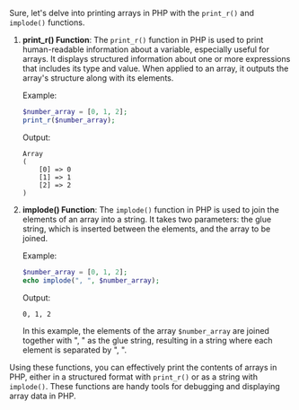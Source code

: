 Sure, let's delve into printing arrays in PHP with the `print_r()` and `implode()` functions.

1. **print_r() Function**:
   The `print_r()` function in PHP is used to print human-readable information about a variable, especially useful for arrays. It displays structured information about one or more expressions that includes its type and value. When applied to an array, it outputs the array's structure along with its elements.

   Example:
   ```php
   $number_array = [0, 1, 2];
   print_r($number_array);
   ```
   Output:
   ```
   Array
   (
       [0] => 0
       [1] => 1
       [2] => 2
   )
   ```

2. **implode() Function**:
   The `implode()` function in PHP is used to join the elements of an array into a string. It takes two parameters: the glue string, which is inserted between the elements, and the array to be joined.

   Example:
   ```php
   $number_array = [0, 1, 2];
   echo implode(", ", $number_array);
   ```
   Output:
   ```
   0, 1, 2
   ```

   In this example, the elements of the array `$number_array` are joined together with ", " as the glue string, resulting in a string where each element is separated by ", ".

Using these functions, you can effectively print the contents of arrays in PHP, either in a structured format with `print_r()` or as a string with `implode()`. These functions are handy tools for debugging and displaying array data in PHP.
